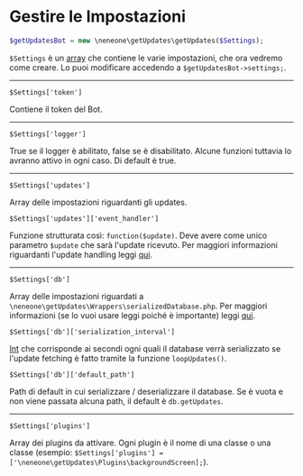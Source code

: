 # Gestire le Impostazioni

```php
$getUpdatesBot = new \neneone\getUpdates\getUpdates($Settings);
```

`$Settings` è un [array](http://php.net/manual/en/book.array.php) che contiene le varie impostazioni, che ora vedremo come creare. Lo puoi modificare accedendo a `$getUpdatesBot->settings;`.

<hr>

`$Settings['token']`

Contiene il token del Bot.

<hr>

`$Settings['logger']`

True se il logger è abilitato, false se è disabilitato. Alcune funzioni tuttavia lo avranno attivo in ogni caso. Di default è true.

<hr>

`$Settings['updates']`

Array delle impostazioni riguardanti gli updates.

`$Settings['updates']['event_handler']`

Funzione strutturata così: `function($update)`. Deve avere come unico parametro `$update` che sarà l'update ricevuto. Per maggiori informazioni riguardanti l'update handling leggi [qui](updates.thml).

<hr>

`$Settings['db']`

Array delle impostazioni riguardati a `\neneone\getUpdates\Wrappers\serializedDatabase.php`. Per maggiori informazioni (se lo vuoi usare leggi poiché è importante) leggi [qui](database.html).

`$Settings['db']['serialization_interval']`

[Int](http://php.net/manual/en/language.types.integer.php) che corrisponde ai secondi ogni quali il database verrà serializzato se l'update fetching è fatto tramite la funzione `loopUpdates()`.

`$Settings['db']['default_path']`

Path di default in cui serializzare / deserializzare il database. Se è vuota e non viene passata alcuna path, il default è `db.getUpdates`.

<hr>

`$Settings['plugins']`

Array dei plugins da attivare. Ogni plugin è il nome di una classe o una classe (esempio: `$Settings['plugins'] = ['\neneone\getUpdates\Plugins\backgroundScreen];`).
